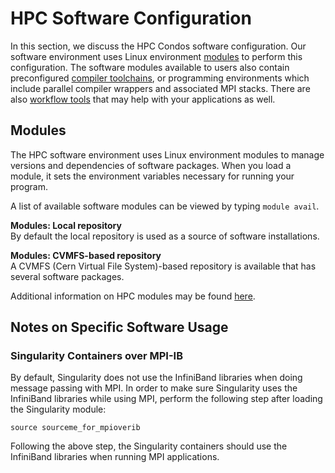 # HPC Software Configuration

In this section, we discuss the HPC Condos software configuration. Our software environment uses Linux environment [modules](modules.md) to perform this configuration. The software modules available to users also contain preconfigured [compiler toolchains](compilers.md), or programming environments which include parallel compiler wrappers and associated MPI stacks. There are also [workflow tools](workflows.md) that may help with your applications as well.

## Modules

The HPC software environment uses Linux environment modules to manage versions and dependencies of software packages. When you load a module, it sets the environment variables necessary for running your program.

A list of available software modules can be viewed by typing `module avail`.

**Modules: Local repository**<br>
By default the local repository is used as a source of software installations.

**Modules: CVMFS-based repository**<br>
A CVMFS (Cern Virtual File System)-based repository is available that has several software packages.

Additional information on HPC modules may be found [here](modules.md).

## Notes on Specific Software Usage

### Singularity Containers over MPI-IB
By default, Singularity does not use the InfiniBand libraries when doing message passing with MPI. In order to make sure Singularity uses the InfiniBand libraries while using MPI, perform the following step after loading the Singularity module:

```
source sourceme_for_mpioverib
```

Following the above step, the Singularity containers should use the InfiniBand libraries when running MPI applications.
